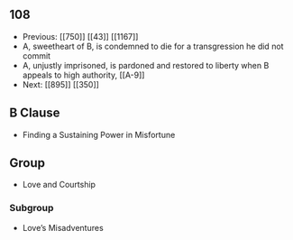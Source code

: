 ## 108
- Previous: [[750]] [[43]] [[1167]] 
- A, sweetheart of B, is condemned to die for a transgression he did not commit
- A, unjustly imprisoned, is pardoned and restored to liberty when B appeals to high authority, [[A-9]]
- Next: [[895]] [[350]] 

## B Clause
- Finding a Sustaining Power in Misfortune

## Group
- Love and Courtship

### Subgroup
- Love’s Misadventures

